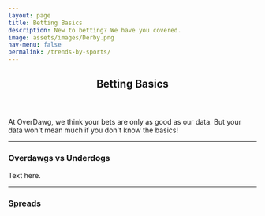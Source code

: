 ```yaml
---
layout: page
title: Betting Basics
description: New to betting? We have you covered. 
image: assets/images/Derby.png
nav-menu: false
permalink: /trends-by-sports/
---
```

<!-- Main -->
<div id="main" class="alt">

<!-- One -->
<section id="one">
	<div class="inner">
		<header class="major">
			<h1>Betting Basics</h1>
		</header>

<!-- Content -->
<p>At OverDawg, we think your bets are only as good as our data. But your data won't mean much if you don't know the basics!</p>

<hr>

<h3>Overdawgs vs Underdogs</h3>
<p>Text here. </p>
<hr>

<h3>Spreads</h3>









